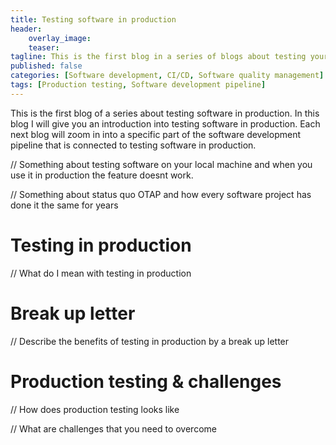 ```yaml
---
title: Testing software in production
header:    
    overlay_image: 
    teaser: 
tagline: This is the first blog in a series of blogs about testing your software in production
published: false
categories: [Software development, CI/CD, Software quality management]
tags: [Production testing, Software development pipeline]
---
```


This is the first blog of a series about testing software in production. In this blog I will give you an introduction into testing software in production. Each next blog will zoom in into a specific part of the software development pipeline that is connected to testing software in production.

// Something about testing software on your local machine and when you use it in production the feature doesnt work.


// Something about status quo OTAP and how every software project has done it the same for years


# Testing in production
// What do I mean with testing in production

# Break up letter
// Describe the benefits of testing in production by a break up letter

# Production testing & challenges
// How does production testing looks like

// What are challenges that you need to overcome
